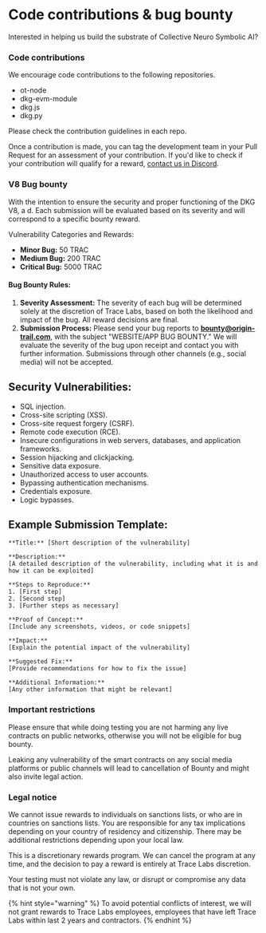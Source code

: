 # Code contributions & bug bounty

Interested in helping us build the substrate of Collective Neuro Symbolic AI?&#x20;

### Code contributions

We encourage code contributions to the following repositories.&#x20;

* ot-node
* dkg-evm-module
* dkg.js
* dkg.py

Please check the contribution guidelines in each repo.

Once a contribution is made, you can tag the development team in your Pull Request for an assessment of your contribution. If you'd like to check if your contribution will qualify for a reward, [contact us in Discord](https://discord.gg/xCaY7hvNwD).



### V8 Bug bounty

With the intention to ensure the security and proper functioning of the DKG V8, a d. Each submission will be evaluated based on its severity and will correspond to a specific bounty reward.

Vulnerability Categories and Rewards:

* **Minor Bug:** 50 TRAC
* **Medium Bug:** 200 TRAC
* **Critical Bug:** 5000 TRAC

#### Bug Bounty Rules:

1. **Severity Assessment:** The severity of each bug will be determined solely at the discretion of Trace Labs, based on both the likelihood and impact of the bug. All reward decisions are final.
2. **Submission Process:** Please send your bug reports to **bounty@origin-trail.com**, with the subject "WEBSITE/APP BUG BOUNTY." We will evaluate the severity of the bug upon receipt and contact you with further information. Submissions through other channels (e.g., social media) will not be accepted.

## Security Vulnerabilities:

* SQL injection.
* Cross-site scripting (XSS).
* Cross-site request forgery (CSRF).
* Remote code execution (RCE).
* Insecure configurations in web servers, databases, and application frameworks.
* Session hijacking and clickjacking.
* Sensitive data exposure.
* Unauthorized access to user accounts.
* Bypassing authentication mechanisms.
* Credentials exposure.
* Logic bypasses.

## Example Submission Template:

```
**Title:** [Short description of the vulnerability]

**Description:**
[A detailed description of the vulnerability, including what it is and how it can be exploited]

**Steps to Reproduce:**
1. [First step]
2. [Second step]
3. [Further steps as necessary]

**Proof of Concept:**
[Include any screenshots, videos, or code snippets]

**Impact:**
[Explain the potential impact of the vulnerability]

**Suggested Fix:**
[Provide recommendations for how to fix the issue]

**Additional Information:**
[Any other information that might be relevant]

```

### Important restrictions

Please ensure that while doing testing you are not harming any live contracts on public networks, otherwise you will not be eligible for bug bounty.

Leaking any vulnerability of the smart contracts on any social media platforms or public channels will lead to cancellation of Bounty and might also invite legal action.

### Legal notice

We cannot issue rewards to individuals on sanctions lists, or who are in countries on sanctions lists. You are responsible for any tax implications depending on your country of residency and citizenship. There may be additional restrictions depending upon your local law.

This is a discretionary rewards program. We can cancel the program at any time, and the decision to pay a reward is entirely at Trace Labs discretion.

Your testing must not violate any law, or disrupt or compromise any data that is not your own.

{% hint style="warning" %}
To avoid potential conflicts of interest, we will not grant rewards to Trace Labs employees, employees that have left Trace Labs within last 2 years and contractors.&#x20;
{% endhint %}
